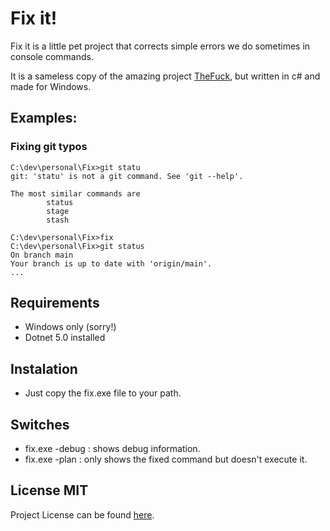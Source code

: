# Fix it!

Fix it is a little pet project that corrects simple errors we do sometimes in console commands.

It is a sameless copy of the amazing project [TheFuck](https://github.com/nvbn/thefuck), but written in c# and made for Windows.

## Examples:

### Fixing git typos
```
C:\dev\personal\Fix>git statu
git: 'statu' is not a git command. See 'git --help'.

The most similar commands are
        status
        stage
        stash

C:\dev\personal\Fix>fix
C:\dev\personal\Fix>git status
On branch main
Your branch is up to date with 'origin/main'.
...
```

## Requirements
- Windows only (sorry!)
- Dotnet 5.0 installed

## Instalation
- Just copy the fix.exe file to your path.

## Switches
- fix.exe -debug : shows debug information.
- fix.exe -plan  : only shows the fixed command but doesn't execute it. 

## License MIT
Project License can be found [here](https://github.com/andrecarlucci/fix/blob/main/LICENSE).
